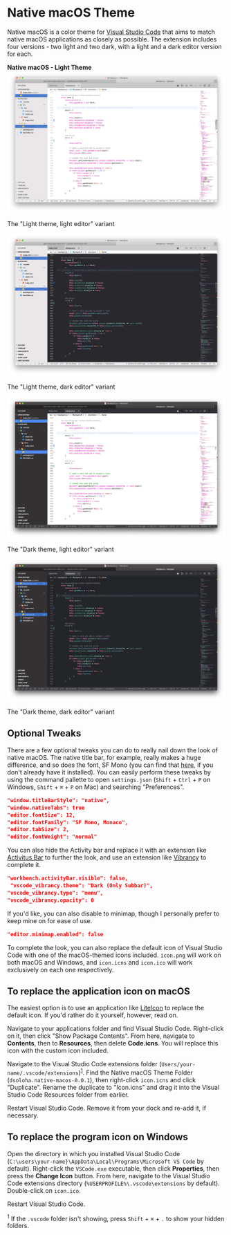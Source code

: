 # Native macOS Theme

Native macOS is a color theme for [Visual Studio Code](https://code.visualstudio.com) that aims to match native macOS applications as closely as possible. The extension includes four versions - two light and two dark, with a light and a dark editor version for each.

**Native macOS - Light Theme**
![Light theme, light editor](/images/light-theme-light-editor.png "Light theme, light editor")
<figcaption>The "Light theme, light editor" variant</figcaption>

![Light theme, dark editor](/images/light-theme-dark-editor.png "Light theme, dark editor")
<figcaption>The "Light theme, dark editor" variant</figcaption>

![Dark theme, light editor](/images/dark-theme-light-editor.png "Dark theme, light editor")
<figcaption>The "Dark theme, light editor" variant</figcaption>

![Dark theme, dark editor](/images/dark-theme-dark-editor.png "Dark theme, dark editor")
<figcaption>The "Dark theme, dark editor" variant</figcaption>

## Optional Tweaks

There are a few optional tweaks you can do to really nail down the look of native macOS. The native title bar, for example, really makes a huge difference, and so does the font, SF Mono (you can find that [here](https://developer.apple.com/fonts/), if you don't already have it installed). You can easily perform these tweaks by using the command pallette to open `settings.json` (`Shift` + `Ctrl` + `P` on Windows, `Shift` + `⌘` + `P` on Mac) and searching "Preferences".

```json
"window.titleBarStyle": "native",
"window.nativeTabs": true
"editor.fontSize": 12,
"editor.fontFamily": "SF Mono, Monaco",
"editor.tabSize": 2,
"editor.fontWeight": "normal"
```

You can also hide the Activity bar and replace it with an extension like [Activitus Bar](https://marketplace.visualstudio.com/items?itemName=Gruntfuggly.activitusbar) to further the look, and use an extension like [Vibrancy](https://marketplace.visualstudio.com/items?itemName=eyhn.vscode-vibrancy) to complete it.

```json
"workbench.activityBar.visible": false,
 "vscode_vibrancy.theme": "Dark (Only Subbar)",
"vscode_vibrancy.type": "menu",
"vscode_vibrancy.opacity": 0
```

If you'd like, you can also disable to minimap, though I personally prefer to keep mine on for ease of use.

```json
"editor.minimap.enabled": false
```

To complete the look, you can also replace the default icon of Visual Studio Code with one of the macOS-themed icons included. `icon.png` will work on both macOS and Windows, and `icon.icns` and `icon.ico` will work exclusively on each one respectively.

## To replace the application icon on macOS

The easiest option is to use an application like [LiteIcon](https://freemacsoft.net/liteicon/) to replace the default icon. If you'd rather do it yourself, however, read on.

Navigate to your applications folder and find Visual Studio Code. Right-click on it, then click "Show Package Contents". From here, navigate to **Contents**, then to **Resources**, then delete **Code.icns**. You will replace this icon with the custom icon included.

Navigate to the Visual Studio Code extensions folder (`Users/your-name/.vscode/extensions`)<sup>[1](#hidden-folders)</sup>. Find the Native macOS Theme Folder (`dsoloha.native-macos-0.0.1`), then right-click `icon.icns` and click "Duplicate". Rename the duplicate to "Icon.icns" and drag it into the Visual Studio Code Resources folder from earlier.

Restart Visual Studio Code. Remove it from your dock and re-add it, if necessary.

## To replace the program icon on Windows

Open the directory in which you installed Visual Studio Code (`C:\users\your-name}\AppData\Local\Programs\Microsoft VS Code` by default). Right-click the `VSCode.exe` executable, then click **Properties**, then press the **Change Icon** button. From here, navigate to the Visual Studio Code extensions directory (`%USERPROFILE%\.vscode\extensions` by default). Double-click on `icon.ico`.

Restart Visual Studio Code.

<sup id="hidden-folders">1</sup> If the `.vscode` folder isn't showing, press `Shift` + `⌘` + `.` to show your hidden folders.
